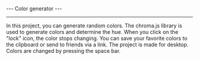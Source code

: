 --- Color generator ---

------

In this project, you can generate random colors. The chroma.js library is used to generate colors and determine the hue. When you click on the "lock" icon, the color stops changing. You can save your favorite colors to the clipboard or send to friends via a link. The project is made for desktop. Colors are changed by pressing the space bar.
